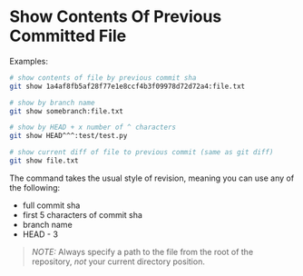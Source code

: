 # Show Contents Of Previous Committed File 

Examples:
```bash
# show contents of file by previous commit sha
git show 1a4af8fb5af28f77e1e8ccf4b3f09978d72d72a4:file.txt

# show by branch name
git show somebranch:file.txt

# show by HEAD + x number of ^ characters
git show HEAD^^^:test/test.py

# show current diff of file to previous commit (same as git diff)
git show file.txt
```

The command takes the usual style of revision, meaning you can use any of the following:
- full commit sha
- first 5 characters of commit sha
- branch name
- HEAD - 3 

> *NOTE:* Always specify a path to the file from the root of the repository,
> _not_ your current directory position.